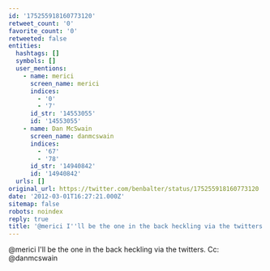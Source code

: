 ```yaml
---
id: '175255918160773120'
retweet_count: '0'
favorite_count: '0'
retweeted: false
entities:
  hashtags: []
  symbols: []
  user_mentions:
    - name: merici
      screen_name: merici
      indices:
        - '0'
        - '7'
      id_str: '14553055'
      id: '14553055'
    - name: Dan McSwain
      screen_name: danmcswain
      indices:
        - '67'
        - '78'
      id_str: '14940842'
      id: '14940842'
  urls: []
original_url: https://twitter.com/benbalter/status/175255918160773120
date: '2012-03-01T16:27:21.000Z'
sitemap: false
robots: noindex
reply: true
title: '@merici I''ll be the one in the back heckling via the twitters. Cc: @danmcswain'
---
```


@merici I'll be the one in the back heckling via the twitters. Cc: @danmcswain